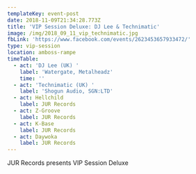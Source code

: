 ```yaml
---
templateKey: event-post
date: 2018-11-09T21:34:28.773Z
title: 'VIP Session Deluxe: DJ Lee & Technimatic'
image: /img/2018_09_11_vip_technimatic.jpg
fbLink: 'https://www.facebook.com/events/2623453657933472/'
type: vip-session
location: amboss-rampe
timeTable:
  - act: 'DJ Lee (UK) '
    label: 'Watergate, Metalheadz'
    time: ''
  - act: 'Technimatic (UK) '
    label: 'Shogun Audio, SGN:LTD'
  - act: Hellchild
    label: JUR Records
  - act: Z-Groove
    label: JUR Records
  - act: K-Base
    label: JUR Records
  - act: Daywoka
    label: JUR Records
---
```

JUR Records presents VIP Session Deluxe
